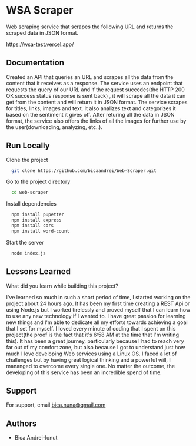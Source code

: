 
# WSA Scraper

Web scraping service that scrapes the following URL and returns the
scraped data in JSON format.

https://wsa-test.vercel.app/


## Documentation

Created an API that queries an URL and scrapes all the data from the content that it receives as a response. The service uses an endpoint that requests the query of our URL and if the request succedes(the HTTP 200 OK success status response is sent back)
, it will scrape all the data it can get from the content and will return it in JSON format. The service scrapes for titles, links, images and text. It also analizes text and categorizes it based on the sentiment it gives off.
After returing all the data in JSON format, the service also offers the links of all the images for further use by the user(downloading, analyzing, etc..).

## Run Locally

Clone the project

```bash
  git clone https://github.com/bicaandrei/Web-Scraper.git
```

Go to the project directory

```bash
  cd web-scraper
```

Install dependencies

```bash
  npm install pupetter
  npm install express
  npm install cors
  npm install word-count
```

Start the server

```bash
  node index.js
```


## Lessons Learned

What did you learn while building this project?

I've learned so much in such a short period of time, I started working on the project about 24 hours ago. It has been my first time creating a REST Api or using Node.js but I worked tirelessly and proved myself that I can learn how to use any new technology if I wanted to. I have great passion for learning new things and I'm able to dedicate all my efforts towards achieving a goal that I set for myself. I loved every minute of coding that I spent on this project(the proof is the fact that it's 6:58 AM at the time that I'm writing this). It has been a great journey, particularly because I had to reach very far out of my comfort zone, but also because I got to understand just how much I love developing Web services using a Linux OS. I faced a lot of challenges but by having great logical thinking and a powerful will, I mananged to overcome every single one. No matter the outcome, the developing of this service has been an incredible spend of time.
## Support

For support, email bica.nuna@gmail.com


## Authors

- Bica Andrei-Ionut

